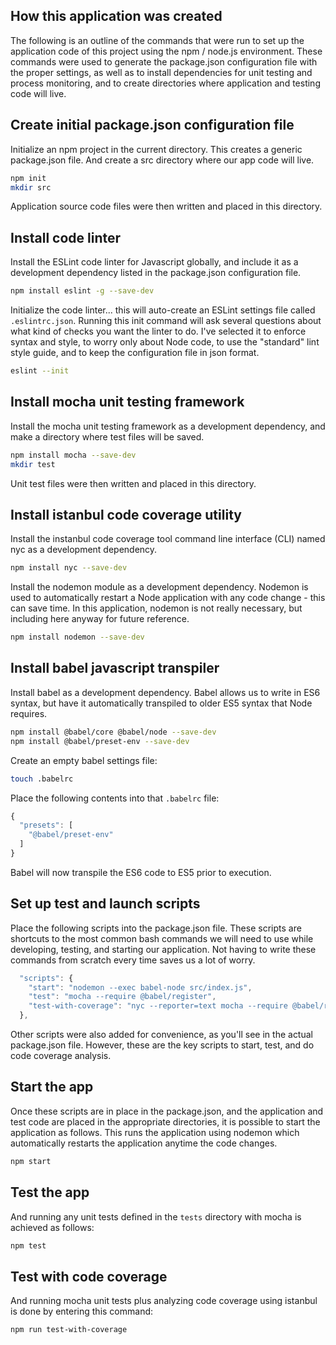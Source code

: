 ## How this application was created
The following is an outline of the commands that were run to set up the application code of this project using the npm / node.js environment.  These commands were used to generate the package.json configuration file with the proper settings, as well as to install dependencies for unit testing and process monitoring, and to create directories where application and testing code will live.

## Create initial package.json configuration file
Initialize an npm project in the current directory.  This creates a generic package.json file.  And create a src directory where our app code will live.
```bash
npm init
mkdir src
```
Application source code files were then written and placed in this directory.

## Install code linter
Install the ESLint code linter for Javascript globally, and include it as a development dependency listed in the package.json configuration file.
```bash
npm install eslint -g --save-dev
```

Initialize the code linter... this will auto-create an ESLint settings file called `.eslintrc.json`.  Running this init command will ask several questions about what kind of checks you want the linter to do.  I've selected it to enforce syntax and style, to worry only about Node code, to use the "standard" lint style guide, and to keep the configuration file in json format.
```bash
eslint --init
```

## Install mocha unit testing framework
Install the mocha unit testing framework as a development dependency, and make a directory where test files will be saved.
```bash
npm install mocha --save-dev
mkdir test
```

Unit test files were then written and placed in this directory.

## Install istanbul code coverage utility
Install the instanbul code coverage tool command line interface (CLI) named nyc as a development dependency.
```bash
npm install nyc --save-dev
```

Install the nodemon module as a development dependency.  Nodemon is used to automatically restart a Node application with any code change - this can save time.  In this application, nodemon is not really necessary, but including here anyway for future reference.
```bash
npm install nodemon --save-dev
```

## Install babel javascript transpiler
Install babel as a development dependency.  Babel allows us to write in ES6 syntax, but have it automatically transpiled to older ES5 syntax that Node requires.
```bash
npm install @babel/core @babel/node --save-dev
npm install @babel/preset-env --save-dev
```

Create an empty babel settings file:
```bash
touch .babelrc
```

Place the following contents into that `.babelrc` file:
```javascript
{
  "presets": [
    "@babel/preset-env"
  ]
}
```

Babel will now transpile the ES6 code to ES5 prior to execution.

## Set up test and launch scripts
Place the following scripts into the package.json file. These scripts are shortcuts to the most common bash commands we will need to use while developing, testing, and starting our application.  Not having to write these commands from scratch every time saves us a lot of worry.
```javascript
  "scripts": {
    "start": "nodemon --exec babel-node src/index.js",
    "test": "mocha --require @babel/register",
    "test-with-coverage": "nyc --reporter=text mocha --require @babel/register"
  },
```

Other scripts were also added for convenience, as you'll see in the actual package.json file.  However, these are the key scripts to start, test, and do code coverage analysis.

## Start the app
Once these scripts are in place in the package.json, and the application and test code are placed in the appropriate directories, it is possible to start the application as follows.  This runs the application using nodemon which automatically restarts the application anytime the code changes.
```bash
npm start
```

## Test the app
And running any unit tests defined in the `tests` directory with mocha is achieved as follows:
```bash
npm test
```

## Test with code coverage
And running mocha unit tests plus analyzing code coverage using istanbul is done by entering this command:
```bash
npm run test-with-coverage
```

